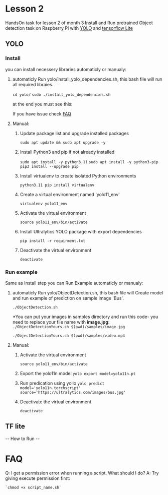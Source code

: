 # Lesson 2

HandsOn task for lesson 2 of month 3
Install and Run pretrained Object detection task on Raspberry Pi with [YOLO](https://github.com/ultralytics/ultralytics) and [tensorflow Lite](https://www.tensorflow.org/api_docs/python/tf/lite)


## YOLO

### Install 
you can install necessery libraries automaticly or manualy:

1. automaticly
    Run yolo/install_yolo_dependencies.sh, this bash file will run all required libraies.

    `cd yolo/`
    `sudo ./install_yolo_dependencies.sh`

    at the end you must see this:


    If you have issue check [FAQ]()

2. Manual:

    1. Update package list and upgrade installed packages
        
        `sudo apt update && sudo apt upgrade -y`

    2. Install Python3 and pip if not already installed

        `sudo apt install -y python3.11`
        `sudo apt install -y python3-pip`
        `pip3 install --upgrade pip`

    3. Install virtualenv to create isolated Python environments

        `python3.11 pip install virtualenv`

    4. Create a virtual environment named 'yolo11_env'

        `virtualenv yolo11_env`

    5. Activate the virtual environment

        `source yolo11_env/bin/activate`

    6. Install Ultralytics YOLO package with export dependencies

        `pip install -r requirment.txt`

    7. Deactivate the virtual environment

        `deactivate`

### Run example
Same as Install step you can Run Example automaticly or manualy:

1. automaticly
    Run yolo/ObjectDetection.sh, this bash file will Create model and run example of prediction on sample image 'Bus'.

    `./ObjectDetection.sh`


    *You can put your images in samples directory and run this code- you need to replace your file name with **image.jpg**:
    `./ObjectDetectionYours.sh $(pwd)/samples/image.jpg`

    
    `./ObjectDetectionYours.sh $(pwd)/samples/video.mp4`
    
2. Manual:
    1. Activate the virtual environment

        `source yolo11_env/bin/activate`

    2. Export the yolo11n model
        `yolo export model=yolo11n.pt` 
    3. Run predication using yollo
        `yolo predict model='yolo11n.torchscript' source='https://ultralytics.com/images/bus.jpg'`

    4. Deactivate the virtual environment

        `deactivate`

## TF lite

-- How to Run --



# FAQ

Q: I get a permission error when running a script. What should I do?
A: Try giving execute permission first:

    `chmod +x script_name.sh`